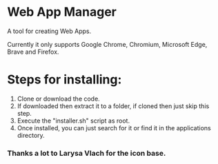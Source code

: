 # Web App Manager
A tool for creating Web Apps.

Currently it only supports Google Chrome, Chromium, Microsoft Edge, Brave and Firefox.

# Steps for installing:
1) Clone or download the code.
2) If downloaded then extract it to a folder, if cloned then just skip this step.
3) Execute the "installer.sh" script as root.
4) Once installed, you can just search for it or find it in the applications directory.

### Thanks a lot to Larysa Vlach for the icon base.